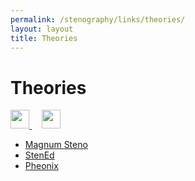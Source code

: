 ```yaml
---
permalink: /stenography/links/theories/
layout: layout
title: Theories
---
```


<div class="center">

   <h1>Theories</h1>
   
   <a href="https://github.com/StevenTammen/steventammen.github.io/edit/master/pages/stenography/links/theories.md" target="_blank">
     <img src="https://steventammen.github.io/assets/images/GitHub.png" height="30" width="30">
   </a> &nbsp; &nbsp;
   
   <a href="http://prose.io/#StevenTammen/steventammen.github.io/edit/master/pages/stenography/links/theories.md" target="_blank">
     <img src="https://steventammen.github.io/assets/images/Prose.png" height="30" width="30">
   </a>
   
</div>

- [Magnum Steno](http://www.magnumsteno.com/)
- [StenEd](http://stened.com/)
- [Pheonix](http://www.phoenixtheory.com/)
